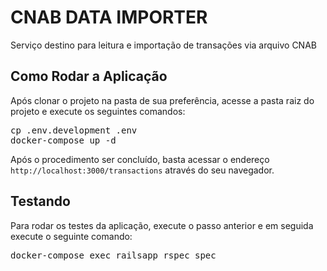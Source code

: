 # CNAB DATA IMPORTER

Serviço destino para leitura e importação de transações via arquivo CNAB

## Como Rodar a Aplicação

Após clonar o projeto na pasta de sua preferência, acesse a pasta raiz do projeto e execute os seguintes comandos:
<pre>
cp .env.development .env
docker-compose up -d
</pre>

Após o procedimento ser concluído, basta acessar o endereço `` http://localhost:3000/transactions `` através do seu navegador.

## Testando

Para rodar os testes da aplicação, execute o passo anterior e em seguida execute o seguinte comando:
<pre>
docker-compose exec railsapp rspec spec
</pre>



